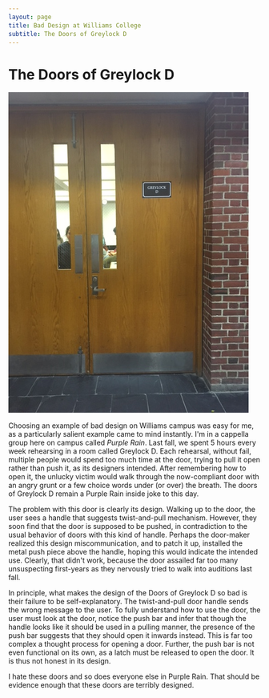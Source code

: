 ```yaml
---
layout: page
title: Bad Design at Williams College
subtitle: The Doors of Greylock D
---
```

# The Doors of Greylock D

![Enter at your own risk](img/IMG_2458.JPG)

Choosing an example of bad design on Williams campus was easy for me, as a particularly salient example came to mind instantly. I'm in a cappella group here on campus called *Purple Rain*. Last fall, we spent 5 hours every week rehearsing in a room called Greylock D. Each rehearsal, without fail, multiple people would spend too much time at the door, trying to pull it open rather than push it, as its designers intended. After remembering how to open it, the unlucky victim would walk through the now-compliant door with an angry grunt or a few choice words under (or over) the breath. The doors of Greylock D remain a Purple Rain inside joke to this day.  

The problem with this door is clearly its design. Walking up to the door, the user sees a handle that suggests twist-and-pull mechanism. However, they soon find that the door is supposed to be pushed, in contradiction to the usual behavior of doors with this kind of handle. Perhaps the door-maker realized this design miscommunication, and to patch it up, installed the metal push piece above the handle, hoping this would indicate the intended use. Clearly, that didn't work, because the door assailed far too many unsuspecting first-years as they nervously tried to walk into auditions last fall.  

In principle, what makes the design of the Doors of Greylock D so bad is their failure to be self-explanatory. The twist-and-pull door handle sends the wrong message to the user. To fully understand how to use the door, the user must look at the door, notice the push bar and infer that though the handle looks like it should be used in a pulling manner, the presence of the push bar suggests that they should open it inwards instead. This is far too complex a thought process for opening a door. Further, the push bar is not even functional on its own, as a latch must be released to open the door. It is thus not honest in its design.  

I hate these doors and so does everyone else in Purple Rain. That should be evidence enough that these doors are terribly designed. 
